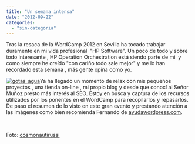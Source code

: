 ```yaml
---
title: "Un semana intensa"
date: "2012-09-22"
categories: 
  - "sin-categoria"
---
```


Tras la resaca de la WordCamp 2012 en Sevilla ha tocado trabajar duramente en mi vida profesional  "HP Software". Un poco de todo y sobre todo interesante , HP Operation Orchestration está siendo parte de mi  y como siempre he creído "con cariño todo sale mejor" y me lo han recordado esta semana , más gente opina como yo.

[![gotas_agua](images/gotas_agua.jpg "gotas_agua")](https://luispuente.net/wp-content/uploads/2012/09/gotas_agua.jpg)Ya ha llegado un momento de relax con mis pequeños proyectos , una tienda on-line , mi propio blog y desde que conocí al Señor Muñoz presto más interés al SEO. Estoy en busca y captura de los recursos utilizados por los ponentes en el WordCamp para recopilarlos y repasarlos. De paso el resumen de lo visto en este gran evento y prestando atención a las imágenes como bien recomienda Fernando de [ayudawordpress.com](https://ayudawordpress.com "ayudawordpress.com").

 

Foto: [cosmonautirussi](https://www.flickr.com/photos/cosmonautirussi/ "cosmonautirussi")
